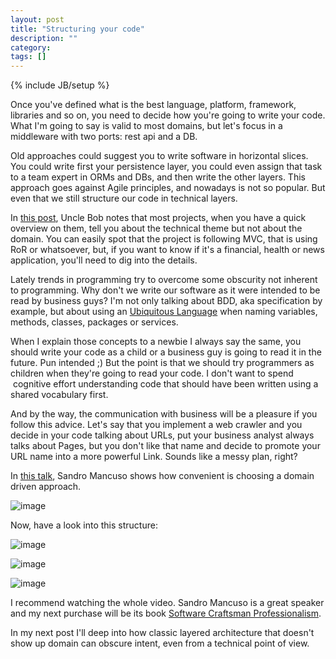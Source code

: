 ```yaml
---
layout: post
title: "Structuring your code"
description: ""
category: 
tags: []
---
```

{% include JB/setup %}

Once you've defined what is the best language, platform, framework, libraries and so on, you need to decide how you're going to write your code. What I'm going to say is valid to most domains, but let's focus in a middleware with two ports: rest api and a DB.

Old approaches could suggest you to write software in horizontal slices. You could write first your persistence layer, you could even assign that task to a team expert in ORMs and DBs, and then write the other layers. This approach goes against Agile principles, and nowadays is not so popular. But even that we still structure our code in technical layers.

In [this post](http://blog.8thlight.com/uncle-bob/2011/09/30/Screaming-Architecture.html), Uncle Bob notes that most projects,&nbsp;<span>when you have a quick overview on them</span>, tell you about the technical theme but not about the domain. You can easily spot that the project is following MVC, that is using RoR or whatsoever, but, if you want to know if it's a financial, health or news application, you'll need to dig into the details.

Lately trends in programming try to overcome some obscurity not inherent to programming. Why don't we write our software as it were intended to be read by business guys? I'm not only talking about BDD, aka specification by example, but about using an [Ubiquitous Language](http://martinfowler.com/bliki/UbiquitousLanguage.html)&nbsp;when naming variables, methods, classes, packages or services.&nbsp;

When I explain those concepts to a newbie I always say the same, you should write your code as a child or a business guy is going to read it in the future. Pun intended ;) But the point is that we should try programmers as children when they're going to read your code. I don't want to spend &nbsp;cognitive effort understanding code that should have been written using a shared vocabulary first.

And by the way, the communication with business will be a pleasure if you follow this advice. Let's say that you implement a web crawler and you decide in your code talking about URLs, put your business analyst always talks about Pages, but you don't like that name and decide to promote your URL name into a more powerful Link. Sounds like a messy plan, right?

In [this talk](https://skillsmatter.com/skillscasts/5742-interaction-driven-design), Sandro Mancuso shows how convenient is choosing a domain driven approach.

![image](https://31.media.tumblr.com/b42e74d6929abc4ad4914d58b71cbb6e/tumblr_inline_ngpz0wc9ZP1qb5vo1.png)

Now, have a look into this structure:

![image](https://31.media.tumblr.com/2bba00b514622a447f7b84f6e0969eae/tumblr_inline_ngpzb4qBYV1qb5vo1.png)

![image](https://31.media.tumblr.com/ba2571264c4f12cf30f66dabeb7386ef/tumblr_inline_ngpzf4wp1x1qb5vo1.png)

![image](https://31.media.tumblr.com/6e54c7babfba9f6e43f6115b203643df/tumblr_inline_ngpzg71sN41qb5vo1.png)

I recommend watching the whole video. Sandro Mancuso is a great speaker and my next purchase will be its book [Software Craftsman Professionalism](http://www.amazon.co.uk/Software-Craftsman-Professionalism-Pragmatism-Robert/dp/0134052501/ref=sr_1_1?s=books&amp;ie=UTF8&amp;qid=1418808631&amp;sr=1-1&amp;keywords=software+craftsman+professionalism).

In my next post I'll deep into how classic layered architecture that doesn't show up domain can obscure intent, even from a technical point of view.

